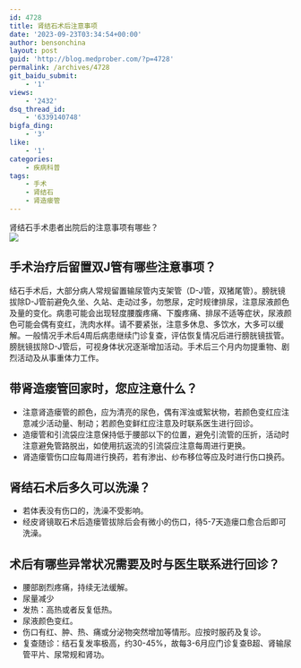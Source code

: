 ```yaml
---
id: 4728
title: 肾结石术后注意事项
date: '2023-09-23T03:34:54+00:00'
author: bensonchina
layout: post
guid: 'http://blog.medprober.com/?p=4728'
permalink: /archives/4728
git_baidu_submit:
    - '1'
views:
    - '2432'
dsq_thread_id:
    - '6339140748'
bigfa_ding:
    - '3'
like:
    - '1'
categories:
    - 疾病科普
tags:
    - 手术
    - 肾结石
    - 肾造瘘管
---
```


肾结石手术患者出院后的注意事项有哪些？  
![](http://blog.medprober.com/assets/uploads/2017/11/2017112606124041.jpg)

## 手术治疗后留置双J管有哪些注意事项？

结石手术后，大部分病人常规留置输尿管内支架管（D-J管，双猪尾管）。膀胱镜拔除D-J管前避免久坐、久站、走动过多，勿憋尿，定时规律排尿，注意尿液颜色及量的变化。病患可能会出现轻度腰腹疼痛、下腹疼痛、排尿不适等症状，尿液颜色可能会偶有变红，洗肉水样。请不要紧张，注意多休息、多饮水，大多可以缓解。一般情况手术后4周后病患继续门诊复查，评估恢复情况后进行膀胱镜拔管。膀胱镜拔除D-J管后，可视身体状况逐渐增加活动。手术后三个月内勿提重物、剧烈活动及从事重体力工作。

## 带肾造瘘管回家时，您应注意什么？

- 注意肾造瘘管的颜色，应为清亮的尿色，偶有浑浊或絮状物，若颜色变红应注意减少活动量、制动；若颜色变鲜红应注意及时联系医生进行回诊。
- 造瘘管和引流袋应注意保持低于腰部以下的位置，避免引流管的压折，活动时注意避免管路脱出，如使用抗返流的引流袋应注意每周进行更换。
- 肾造瘘管伤口应每周进行换药，若有渗出、纱布移位等应及时进行伤口换药。

## 肾结石术后多久可以洗澡？

- 若体表没有伤口的，洗澡不受影响。
- 经皮肾镜取石术后造瘘管拔除后会有微小的伤口，待5-7天造瘘口愈合后即可洗澡。

## 术后有哪些异常状况需要及时与医生联系进行回诊？

- 腰部剧烈疼痛，持续无法缓解。
- 尿量减少
- 发热：高热或者反复低热。
- 尿液颜色变红。
- 伤口有红、肿、热、痛或分泌物突然增加等情形。应按时服药及复诊。
- 复查随诊：结石复发率极高，约30-45%，故每3-6月应门诊复查B超、肾输尿管平片、尿常规和肾功。